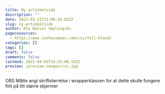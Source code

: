 ```yaml
---
title: Ny artikkelside
description: ""
date: 2022-03-21T21:00:14.622Z
slug: ny-artikkelside
author: Ole Halvor Smylingsås
pageresources:
  - https://www.joshwcomeau.com/css/full-bleed/
categories: []
tags: []
draft: false
comments: false
lastmod: 2022-04-03T14:25:08.192Z
preview: /preview-images/css.jpg
---
```


<!-- more-->
OBS Måtte angi skriftstørrelse i wrapperklassen for at dette skulle fungere fint på litt større skjermer
